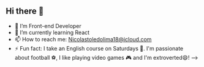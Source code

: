 ## Hi there 👋

- 🔭 I’m Front-end Developer
- 🌱 I’m currently learning React
- 📫 How to reach me: Nicolastoledolima18@icloud.com
- ⚡ Fun fact: I take an English course on Saturdays 🗽. I'm passionate about football ⚽, I like playing video games 🎮 and I'm extroverted😄!
-->
